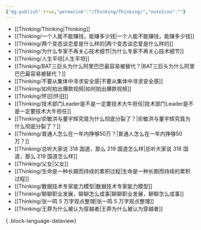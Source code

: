 ```yaml
---
{"dg-publish":true,"permalink":"/Thinking/Thinking/","noteIcon":""}
---
```



- [[Thinking/Thinking\|Thinking]]
- [[Thinking/一个人能不能赚钱，能赚多少钱\|一个人能不能赚钱，能赚多少钱]]
- [[Thinking/两个变态谈恋爱是什么样的\|两个变态谈恋爱是什么样的]]
- [[Thinking/为什么专家不再关心技术细节\|为什么专家不再关心技术细节]]
- [[Thinking/人生平坦\|人生平坦]]
- [[Thinking/BAT三巨头为什么阿里巴巴最容易被替代？\|BAT三巨头为什么阿里巴巴最容易被替代？]]
- [[Thinking/不要从集体中寻求安全感\|不要从集体中寻求安全感]]
- [[Thinking/如何拍出爆款视频\|如何拍出爆款视频]]
- [[Thinking/怀旧\|怀旧]]
- [[Thinking/技术部门Leader是不是一定要技术大牛担任\|技术部门Leader是不是一定要技术大牛担任]]
- [[Thinking/俞敏洪与董宇辉究竟为什么彻底分裂了？\|俞敏洪与董宇辉究竟为什么彻底分裂了？]]
- [[Thinking/普通人怎么在一年内挣够50万？\|普通人怎么在一年内挣够50万？]]
- [[Thinking/总听大家说 318 国道，那么 219 国道怎么样\|总听大家说 318 国道，那么 219 国道怎么样]]
- [[Thinking/父女\|父女]]
- [[Thinking/生命是一种长期而持续的累积过程\|生命是一种长期而持续的累积过程]]
- [[Thinking/数据技术专家能力模型\|数据技术专家能力模型]]
- [[Thinking/聊聊职业发展，聊聊怎么成事\|聊聊职业发展，聊聊怎么成事]]
- [[Thinking/张一鸣 5 万字观点整理\|张一鸣 5 万字观点整理]]
- [[Thinking/王莽为什么被认为穿越者\|王莽为什么被认为穿越者]]

{ .block-language-dataview}
